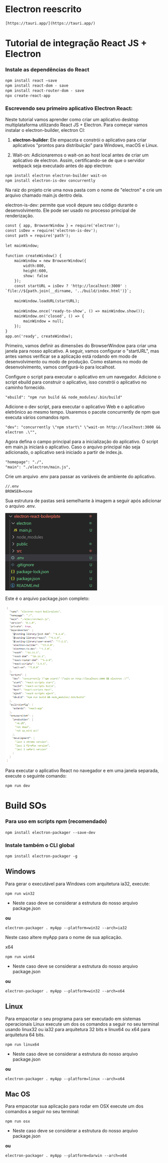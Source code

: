 # Electron reescrito

    [https://tauri.app/](https://tauri.app/)

# Tutorial de integração React JS + Electron

### Instale as dependências do React

    npm install react –save
    npm install react-dom - save
    npm install react-router-dom - save
    npx create-react-app

### Escrevendo seu primeiro aplicativo Electron React:

Neste tutorial vamos aprender como criar um aplicativo desktop multiplataforma utilizando React JS + Electron.
Para começar vamos instalar o electron-builder, electron CI:

1. **electron-builder**: Ele empacota e constrói o aplicativo para criar aplicativos "prontos para distribuição" para Windows, macOS e Linux.

2. Wait-on: Adicionaremos o wait-on ao host local antes de criar um aplicativo de electron. Assim, certificando-se de que o servidor webpack seja executado antes do app electron:

```
npm install electron electron-builder wait-on
npm install electron-is-dev concurrently
```

Na raiz do projeto crie uma nova pasta com o nome de "electron" e crie um arquivo chamado main.js dentro dela.

electron-is-dev: permite que você depure seu código durante o desenvolvimento. Ele pode ser usado no processo principal de renderização.

    const { app, BrowserWindow } = require('electron');
    const isDev = require('electron-is-dev');
    const path = require('path');

    let mainWindow;

    function createWindow() {
        mainWindow = new BrowserWindow({
            width:800,
            height:600,
            show: false
        });
        const startURL = isDev ? 'http://localhost:3000' : `file://${path.join(__dirname, '../build/index.html')}`;

        mainWindow.loadURL(startURL);

        mainWindow.once('ready-to-show', () => mainWindow.show());
        mainWindow.on('closed', () => {
            mainWindow = null;
        });
    }
    app.on('ready', createWindow);

Primeiro, vamos definir as dimensões do BrowserWindow para criar uma janela para nosso aplicativo. A seguir, vamos configurar o "startURL", mas antes vamos verificar se a aplicação está rodando em modo de desenvolvimento ou modo de produção. Como estamos no modo de desenvolvimento, vamos configurá-lo para localhost.

Configure o script para executar o aplicativo em um navegador. Adicione o script ebuild para construir o aplicativo, isso constrói o aplicativo no caminho fornecido.

    "ebuild": "npm run build && node_modules/.bin/build"

Adicione o dev script, para executar o aplicativo Web e o aplicativo eletrônico ao mesmo tempo. Usaremos o pacote concurrently de npm que executa vários comandos npm.

    "dev": "concurrently \"npm start\" \"wait-on http://localhost:3000 && electron .\"",

Agora defina o campo principal para a inicialização do aplicativo. O script em main.js iniciará o aplicativo. Caso o arquivo principal não seja adicionado, o aplicativo será iniciado a partir de index.js.

    "homepage": "./",
    "main": "./electron/main.js",

Crie um arquivo .env para passar as variáveis ​​de ambiente do aplicativo.

    //.env
    BROWSER=none

Sua estrutura de pastas será semelhante à imagem a seguir após adicionar o arquivo .env.

![](./md-images/estruturas-pastas.png)

Este é o arquivo package.json completo:

![](./md-images/packege-json-electron+react.png)

Para executar o aplicativo React no navegador e em uma janela separada, execute o seguinte comando:

    npm run dev

# Build SOs

### Para uso em scripts npm (recomendado)

    npm install electron-packager --save-dev

### Instale também o CLI global

    npm install electron-packager -g

## Windows

Para gerar o executável para Windows com arquitetura ia32, execute:

    npm run win32

- Neste caso deve se considerar a estrutura do nosso arquivo package.json

**ou**

    electron-packager . myApp --platform=win32 --arch=ia32

Neste caso altere myApp para o nome de sua aplicação.

x64

    npm run win64

- Neste caso deve se considerar a estrutura do nosso arquivo package.json

**ou**

    electron-packager . myApp --platform=win32 --arch=x64

## Linux

Para empacotar o seu programa para ser executado em sistemas operacionais Linux execute um dos os comandos a seguir no seu terminal usando linux32 ou ia32 para arquitetura 32 bits e linux64 ou x64 para arquitetura 64 bits.

    npm run linux64

- Neste caso deve se considerar a estrutura do nosso arquivo package.json

**ou**

    electron-packager . myApp --platform=linux --arch=x64

## Mac OS

Para empacotar sua aplicação para rodar em OSX execute um dos comandos a seguir no seu terminal:

    npm run osx

- Neste caso deve se considerar a estrutura do nosso arquivo package.json

**ou**

    electron-packager . myApp --platform=darwin --arch=x64
